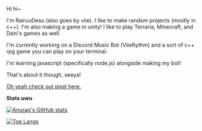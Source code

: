 Hi hi~

I'm RairuuDesu (also goes by viie). I like to make random projects (mostly in c++). I'm also making a game in unity! I like to play Terraria, Minecraft, and Dani's games as well.

I'm currently working on a Discord Music Bot (ViieRythm) and a sort of c++ rpg game you can play on your terminal.

I'm learning javascript (specifically node.js) alongside making my bot!

That's about it though, seeya!

[Oh yeah check out pixel here.](https://github.com/PixelPasta)


**Stats uwu**

[![Anurag's GitHub stats](https://github-readme-stats.vercel.app/api?username=RairuuDesu&show_icons=true&theme=tokyonight)](https://github.com/anuraghazra/github-readme-stats)

[![Top Langs](https://github-readme-stats.vercel.app/api/top-langs/?username=RairuuDesu&layout=compact&theme=tokyonight)](https://github.com/anuraghazra/github-readme-stats)
